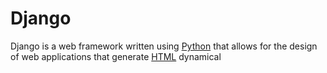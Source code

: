 # Django

Django is a web framework written using [Python](/wiki/Python) that allows for the design of web applications that generate [HTML](/wiki/HTML) dynamical
